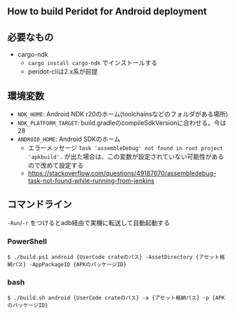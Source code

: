 How to build Peridot for Android deployment
---

## 必要なもの

- cargo-ndk
  - `cargo install cargo-ndk` でインストールする
  - peridot-cliは2.x系が前提

## 環境変数

- `NDK_HOME`: Android NDK r20のホーム(toolchainsなどのフォルダがある場所)
- `NDK_PLATFORM_TARGET`: build.gradleのcompileSdkVersionに合わせる。今は28
- `ANDROID_HOME`: Android SDKのホーム
  - エラーメッセージ `Task 'assembleDebug' not found in root project 'apkbuild'.` が出た場合は、この変数が設定されていない可能性があるので改めて設定する
  - https://stackoverflow.com/questions/49187670/assembledebug-task-not-found-while-running-from-jenkins

## コマンドライン

`-Run`/`-r` をつけるとadb経由で実機に転送して自動起動する

### PowerShell

```
$ ./build.ps1 android {UserCode crateのパス} -AssetDirectory {アセット格納パス} -AppPackageID {APKのパッケージID}
```

### bash

```
$ ./build.sh android {UserCode crateのパス} -a {アセット格納パス} -p {APKのパッケージID}
```
